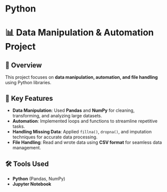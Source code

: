 # Python

# 📊 Data Manipulation & Automation Project  

## 📌 Overview  
This project focuses on **data manipulation, automation, and file handling** using Python libraries.  

## 🔹 Key Features  
- **Data Manipulation**: Used **Pandas** and **NumPy** for cleaning, transforming, and analyzing large datasets.  
- **Automation**: Implemented loops and functions to streamline repetitive tasks.  
- **Handling Missing Data**: Applied `fillna()`, `dropna()`, and imputation techniques for accurate data processing.  
- **File Handling**: Read and wrote data using **CSV format** for seamless data management.  

## 🛠 Tools Used  
- **Python** (Pandas, NumPy)  
- **Jupyter Notebook**  

